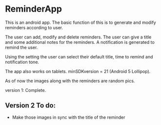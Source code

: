 # ReminderApp
This is an android app. The basic function of this is to generate and modify reminders according to user.

The user can add, modify and delete reminders.
The user can give a title and some additional notes for the reminders.
A notification is generated to remind the user.

Using the setting the user can select their default title, time to remind and notification tone.

The app also works on tablets.
minSDKversion = 21 (Android 5 Lollipop).

As of now the images along with the reminders are random pics.

version 1: Complete.

## Version 2 To do: ##
* Make those images in sync with the title of the reminder
